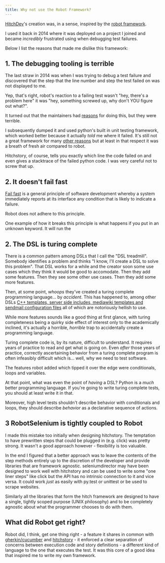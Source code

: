 ```yaml
---
title: Why not use the Robot Framework?
---
```


[HitchDev](https://github.com/hitchdev/hitchstory)'s creation was, in a sense,
inspired by the [robot framework](https://en.wikipedia.org/wiki/Robot_Framework).

I used it back in 2014 where it was deployed on a project I joined
and became *incredibly* frustrated using when debugging test failures.

Below I list the reasons that made me dislike this framework:

## 1. The debugging tooling is terrible

The last straw in 2014 was when I was trying to debug a test failure and 
discovered that the step that the line number and step the test failed on was not
displayed to me.

Yep, that's right, robot's reaction to a failing test wasn't "hey, there's a problem here"
it was "hey, something screwed up, why don't YOU figure out what?".

It turned out that the maintainers had [reasons](https://github.com/robotframework/robotframework/issues/549)
for doing this, but they were terrible.

I subsequently dumped it and used python's built in unit testing framework, which worked better
because it actually *told* me where it failed. It's still not a great framework
for many [other reasons](unit-testing-framework) but at least in that respect it was a breath
of fresh air compared to robot.

Hitchstory, of course, tells you exactly which line the code failed on and even gives
a stacktrace of the failed python code. I was very careful not to screw that up.

## 2. It doesn't fail fast

[Fail fast](../../../code-quality/fail-fast-fail-clearly) is a general principle of software development
whereby a system immediately reports at its interface any condition that is likely to indicate a failure.

Robot does not adhere to this principle.

One example of how it breaks this principle is what happens if you put in an unknown keyword. It will
run the 

## 2. The DSL is turing complete

There is a common pattern among DSLs that I call the "DSL treadmill". Somebody identifies a problem
and thinks "I know, I'll create a DSL to solve this problem". That DSL works for a while and the creator
soon some use cases which they think it would be good to accomodate. Then they add some features.
Then they see some other use cases. Then they add some more features.

Then, at some point, *whoops* they've created a turing complete programming language... by *accident*.
This has happened to, among other DSLs [C++ templates, server side includes, mediawiki templates and
sendmail configuration files](http://beza1e1.tuxen.de/articles/accidentally_turing_complete.html) all
of which are notoriously hellish to use.

While more features sounds like a good thing at first glance, with turing completeness being a
quirky side effect of interest only to the academically inclined, it's actually a horrible, *horrible*
trap to accidentally create a programming language.

Turing complete code is, by its nature, difficult to understand. It requires years of practice to
read and get what is going on. Even *after* those years of practice, correctly ascertaining behavior
from a turing complete program is often infeasibly difficult which is... well, why we need to test
software.

The features robot added which tipped it over the edge were conditionals, loops and variables.

At that point, what was even the point of *having* a DSL? Python is a *much* better programming
language. If you're going to write turing complete tests, you should at least write it in that.

Moreover, high level tests shouldn't describe behavior with conditionals and loops, they should
describe *behavior* as a declarative sequence of actions.


## 3 RobotSelenium is tightly coupled to Robot

I made this mistake too initially when designing hitchstory. The temptation to have prewritten steps that could be plugged in (e.g. click) was pretty strong. It wasn't a good approach however - flexibility is too valuable.

In the end I figured that a better approach was to leave the contents of the step methods entirely up to the discretion of the developer and provide libraries that are framework agnostic. seleniumdirector may have been designed to work well with hitchstory and can be used to write some "one liner steps" like click but the API has no intrinsic connection to it and vice versa. It could work *just* as easily with py.test or unittest or be used to scrape websites.

Similarly all the libraries that form the hitch framework are designed to have a single, tightly scoped purpose (UNIX philosophy) and to be completely agnostic about what the programmer chooses to do with them.


## What did Robot get right?

Robot did, I think, get one thing right - a feature it shares in common with [gherkin/cucumber](../gherkin) and [hitchstory](../../) - it enforced a clear separation of concerns between execution code and story definitions - a different kind of language to the one that executes the test. It was this core of a good idea that inspired me to write my own framework.
